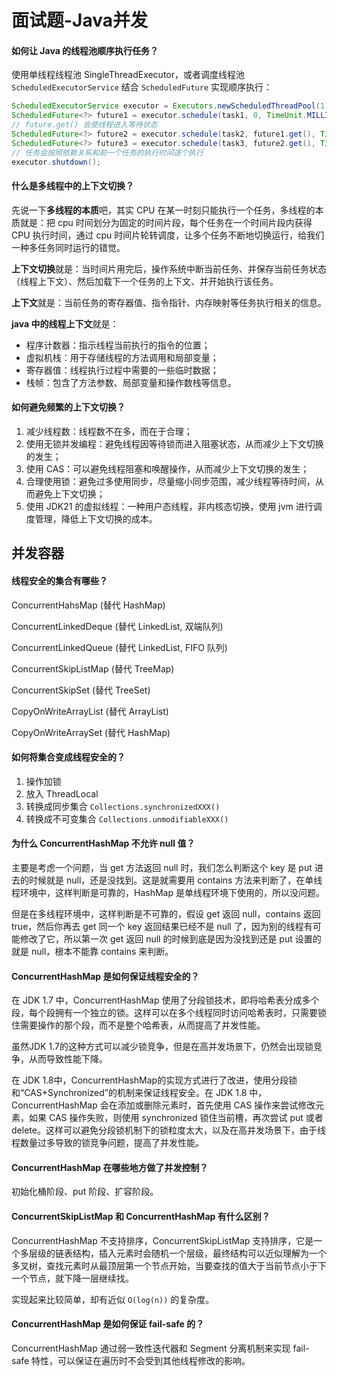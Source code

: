 # 面试题-Java并发

#### 如何让 Java 的线程池顺序执行任务？

使用单线程线程池 SingleThreadExecutor，或者调度线程池 `ScheduledExecutorService` 结合 `ScheduledFuture` 实现顺序执行：

```java
ScheduledExecutorService executor = Executors.newScheduledThreadPool(1);
ScheduledFuture<?> future1 = executor.schedule(task1, 0, TimeUnit.MILLISECONDS);
// future.get() 会使线程进入等待状态
ScheduledFuture<?> future2 = executor.schedule(task2, future1.get(), TimeUnit.MILLISECONDS);
ScheduledFuture<?> future3 = executor.schedule(task3, future2.get(), TimeUnit.MILLISECONDS);
// 任务会按照依赖关系和前一个任务的执行时间逐个执行
executor.shutdown();
```

#### 什么是多线程中的上下文切换？

先说一下**多线程的本质**吧，其实 CPU 在某一时刻只能执行一个任务，多线程的本质就是：把 cpu 时间划分为固定的时间片段，每个任务在一个时间片段内获得 CPU 执行时间，通过 cpu 时间片轮转调度，让多个任务不断地切换运行，给我们一种多任务同时运行的错觉。

**上下文切换**就是：当时间片用完后，操作系统中断当前任务、并保存当前任务状态（线程上下文）、然后加载下一个任务的上下文、并开始执行该任务。

**上下文**就是：当前任务的寄存器值、指令指针、内存映射等任务执行相关的信息。

**java 中的线程上下文**就是：

- 程序计数器：指示线程当前执行的指令的位置；
- 虚拟机栈：用于存储线程的方法调用和局部变量；
- 寄存器值：线程执行过程中需要的一些临时数据；
- 栈帧：包含了方法参数、局部变量和操作数栈等信息。

#### 如何避免频繁的上下文切换？

1. 减少线程数：线程数不在多，而在于合理；
2. 使用无锁并发编程：避免线程因等待锁而进入阻塞状态，从而减少上下文切换的发生；
3. 使用 CAS：可以避免线程阻塞和唤醒操作，从而减少上下文切换的发生；
4. 合理使用锁：避免过多使用同步，尽量缩小同步范围，减少线程等待时间，从而避免上下文切换；
5. 使用 JDK21 的虚拟线程：一种用户态线程，非内核态切换，使用 jvm 进行调度管理，降低上下文切换的成本。

## 并发容器

#### 线程安全的集合有哪些？

ConcurrentHahsMap (替代 HashMap)

ConcurrentLinkedDeque (替代 LinkedList, 双端队列)

ConcurrentLinkedQueue (替代 LinkedList, FIFO 队列)

ConcurrentSkipListMap (替代 TreeMap)

ConcurrentSkipSet (替代 TreeSet)

CopyOnWriteArrayList (替代 ArrayList)

CopyOnWriteArraySet (替代 HashMap)

#### 如何将集合变成线程安全的？

1. 操作加锁
2. 放入 ThreadLocal
3. 转换成同步集合 `Collections.synchronizedXXX()`
4. 转换成不可变集合 `Collections.unmodifiableXXX()`

#### 为什么 ConcurrentHashMap 不允许 null 值？

主要是考虑一个问题，当 get 方法返回 null 时，我们怎么判断这个 key 是 put 进去的时候就是 null，还是没找到。这是就需要用 contains 方法来判断了，在单线程环境中，这样判断是可靠的，HashMap 是单线程环境下使用的，所以没问题。

但是在多线程环境中，这样判断是不可靠的，假设 get 返回 null，contains 返回 true，然后你再去 get 同一个 key 返回结果已经不是 null 了，因为别的线程有可能修改了它，所以第一次 get 返回 null 的时候到底是因为没找到还是 put 设置的就是 null，根本不能靠 contains 来判断。

#### ConcurrentHashMap 是如何保证线程安全的？

在 JDK 1.7 中，ConcurrentHashMap 使用了分段锁技术，即将哈希表分成多个段，每个段拥有一个独立的锁。这样可以在多个线程同时访问哈希表时，只需要锁住需要操作的那个段，而不是整个哈希表，从而提高了并发性能。

虽然JDK 1.7的这种方式可以减少锁竞争，但是在高并发场景下，仍然会出现锁竞争，从而导致性能下降。

在 JDK 1.8中，ConcurrentHashMap的实现方式进行了改进，使用分段锁和“CAS+Synchronized”的机制来保证线程安全。在 JDK 1.8 中，ConcurrentHashMap 会在添加或删除元素时，首先使用 CAS 操作来尝试修改元素，如果 CAS 操作失败，则使用 synchronized 锁住当前槽，再次尝试 put 或者 delete。这样可以避免分段锁机制下的锁粒度太大，以及在高并发场景下，由于线程数量过多导致的锁竞争问题，提高了并发性能。

#### ConcurrentHashMap 在哪些地方做了并发控制？

初始化桶阶段、put 阶段、扩容阶段。

#### ConcurrentSkipListMap 和 ConcurrentHashMap 有什么区别？

ConcurrentHashMap 不支持排序，ConcurrentSkipListMap 支持排序，它是一个多层级的链表结构，插入元素时会随机一个层级，最终结构可以近似理解为一个多叉树，查找元素时从最顶层第一个节点开始，当要查找的值大于当前节点小于下一个节点，就下降一层继续找。

实现起来比较简单，却有近似 `O(log(n))` 的复杂度。

#### ConcurrentHashMap 是如何保证 fail-safe 的？

ConcurrentHashMap 通过弱一致性迭代器和 Segment 分离机制来实现 fail-safe 特性，可以保证在遍历时不会受到其他线程修改的影响。

